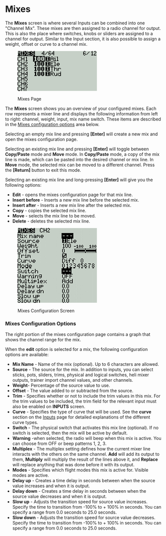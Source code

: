 # Mixes

The **Mixes** screen  is where several Inputs can be combined into one "Channel Mix". These mixes are then assigned to a radio channel for output. This is also the place where switches, knobs or sliders are assigned to a channel for output. Similar to the Input section, it is also possible to assign a weight, offset or curve to a channel mix.

<figure><img src="../../../.gitbook/assets/bwmixes1.png" alt=""><figcaption><p>Mixes Page</p></figcaption></figure>

The **Mixes** screen shows you an overview of your configured mixes. Each row represents a mixer line and displays the following information from left to right: channel, weight, input, mix name switch. These items are described in the [Mixes configuration options](mixes.md#mixes-configuration-options) area below.

Selecting an empty mix line and pressing **\[Enter]** will create a new mix and open the mixes configuration page.&#x20;

Selecting an existing mix line and pressing **\[Enter]** will toggle between **Copy/Paste** mode and **Move** mode. In **Copy/Paste** mode, a copy of the mix line is made, which can be pasted into the desired channel or mix line. In **Move** mode, the selected mix can be moved to a different channel. Press the **\[Return]** button to exit this mode.

Selecting an existing mix line and long-pressing **\[Enter]** will give you the following options:

* **Edit** - opens the mixes configuration page for that mix line.
* **Insert before** - Inserts a new mix line before the selected mix.
* **Insert after** - Inserts a new mix line after the selected mix.
* **Copy** - copies the selected mix line.
* **Move** - selects the mix line to be moved.
* **Delete** - deletes the selected mix line.

<figure><img src="../../../.gitbook/assets/bwmixes2 (1).png" alt=""><figcaption><p>Mixes Configuration Screen</p></figcaption></figure>

### Mixes Configuration Options

The right portion of the mixes configuration page contains a graph that shows the channel range for the mix.

When the **edit** option is selected for a mix, the following configuration options are available:

* **Mix Name** - Name of the mix (optional). Up to 6 characters are allowed.
* **Source** - The source for the mix. In addition to inputs, you can select sticks, pots, sliders, trims, physical and logical switches, heli mixer outputs, trainer import channel values, and other channels.
* **Weight**- Percentage of the source value to use.
* **Offset** - The value added to or subtracted from the source.
* **Trim** - Specifies whether or not to include the trim values in this mix. For the trim values to be included, the trim field for the relevant input must also be enabled on **INPUTS** screen.
* **Curve** - Specifies the type of curve that will be used. See the **curve** section on the [Inputs](inputs.md) page for detailed explanations of the different curve types.&#x20;
* **Switch** - The physical switch that activates this mix line (optional). If no switch is selected, then the mix will be active by default.
* **Warning** -when selected, the radio will beep when this mix is active. You can choose from OFF or beep patterns 1, 2, 3.&#x20;
* **Multiplex** - The multiplex setting defines how the current mixer line interacts with the others on the same channel. **Add** will add its output to them, **Multiply** will multiply the result of the lines above it, and **Replace** will replace anything that was done before it with its output.&#x20;
* **Modes** - Specifies which flight modes this mix is active for. Visible modes are active.
* **Delay up** - Creates a time delay in seconds between when the source value increases and when it is output.
* **Delay down** -  Creates a time delay in seconds between when the source value decreases and when it is output.
* **Slow up** - Adjusts the transition speed for source value increases. Specify the time to transition from -100% to + 100% in seconds. You can specify a range from 0.0 seconds to 25.0 seconds.
* **Slow down** - Adjusts the transition speed for source value decreases. Specify the time to transition from -100% to + 100% in seconds. You can specify a range from 0.0 seconds to 25.0 seconds.
